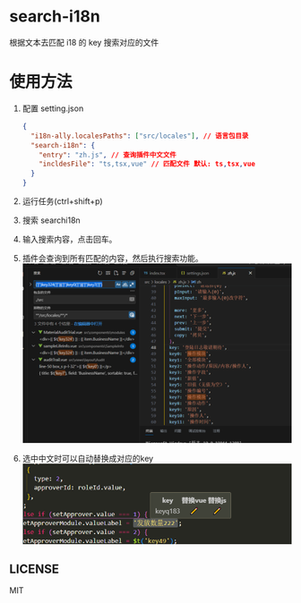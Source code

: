 # search-i18n

根据文本去匹配 i18 的 key 搜索对应的文件

# 使用方法

1. 配置 setting.json

   ```json
   {
     "i18n-ally.localesPaths": ["src/locales"], // 语言包目录
     "search-i18n": {
       "entry": "zh.js", // 查询插件中文文件
       "incldesFile": "ts,tsx,vue" // 匹配文件 默认: ts,tsx,vue
     }
   }
   ```

2. 运行任务(ctrl+shift+p)
3. 搜索 searchi18n
4. 输入搜索内容，点击回车。
5. 插件会查询到所有匹配的内容，然后执行搜索功能。
   ![搜索结果](image-1.png)
6. 选中中文时可以自动替换成对应的key
   ![替换](image.png)

## LICENSE

MIT

